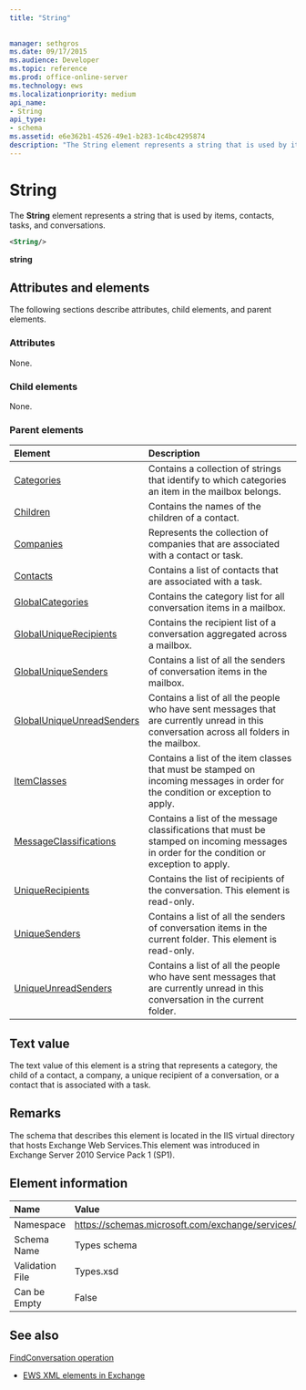 ```yaml
---
title: "String"
 
 
manager: sethgros
ms.date: 09/17/2015
ms.audience: Developer
ms.topic: reference
ms.prod: office-online-server
ms.technology: ews
ms.localizationpriority: medium
api_name:
- String
api_type:
- schema
ms.assetid: e6e362b1-4526-49e1-b283-1c4bc4295874
description: "The String element represents a string that is used by items, contacts, tasks, and conversations."
---
```


# String

The **String** element represents a string that is used by items, contacts, tasks, and conversations. 
  
```XML
<String/>
```

 **string**
## Attributes and elements

The following sections describe attributes, child elements, and parent elements.
  
### Attributes

None.
  
### Child elements

None.
  
### Parent elements

|**Element**|**Description**|
|:-----|:-----|
|[Categories](categories-ex15websvcsotherref.md) <br/> |Contains a collection of strings that identify to which categories an item in the mailbox belongs.  <br/> |
|[Children](children.md) <br/> |Contains the names of the children of a contact.  <br/> |
|[Companies](companies.md) <br/> |Represents the collection of companies that are associated with a contact or task.  <br/> |
|[Contacts](contacts-ex15websvcsotherref.md) <br/> |Contains a list of contacts that are associated with a task.  <br/> |
|[GlobalCategories](globalcategories.md) <br/> |Contains the category list for all conversation items in a mailbox.  <br/> |
|[GlobalUniqueRecipients](globaluniquerecipients.md) <br/> |Contains the recipient list of a conversation aggregated across a mailbox.  <br/> |
|[GlobalUniqueSenders](globaluniquesenders.md) <br/> |Contains a list of all the senders of conversation items in the mailbox.  <br/> |
|[GlobalUniqueUnreadSenders](globaluniqueunreadsenders.md) <br/> |Contains a list of all the people who have sent messages that are currently unread in this conversation across all folders in the mailbox.  <br/> |
|[ItemClasses](itemclasses.md) <br/> |Contains a list of the item classes that must be stamped on incoming messages in order for the condition or exception to apply.  <br/> |
|[MessageClassifications](messageclassifications.md) <br/> |Contains a list of the message classifications that must be stamped on incoming messages in order for the condition or exception to apply.  <br/> |
|[UniqueRecipients](uniquerecipients.md) <br/> |Contains the list of recipients of the conversation. This element is read-only.  <br/> |
|[UniqueSenders](uniquesenders.md) <br/> |Contains a list of all the senders of conversation items in the current folder. This element is read-only.  <br/> |
|[UniqueUnreadSenders](uniqueunreadsenders.md) <br/> |Contains a list of all the people who have sent messages that are currently unread in this conversation in the current folder.  <br/> |
   
## Text value

The text value of this element is a string that represents a category, the child of a contact, a company, a unique recipient of a conversation, or a contact that is associated with a task.
  
## Remarks

The schema that describes this element is located in the IIS virtual directory that hosts Exchange Web Services.This element was introduced in Exchange Server 2010 Service Pack 1 (SP1).
  
## Element information

|**Name**|**Value**|
|:-----|:-----|
|Namespace  <br/> |https://schemas.microsoft.com/exchange/services/2006/types  <br/> |
|Schema Name  <br/> |Types schema  <br/> |
|Validation File  <br/> |Types.xsd  <br/> |
|Can be Empty  <br/> |False  <br/> |
   
## See also



[FindConversation operation](findconversation-operation.md)


- [EWS XML elements in Exchange](ews-xml-elements-in-exchange.md)

